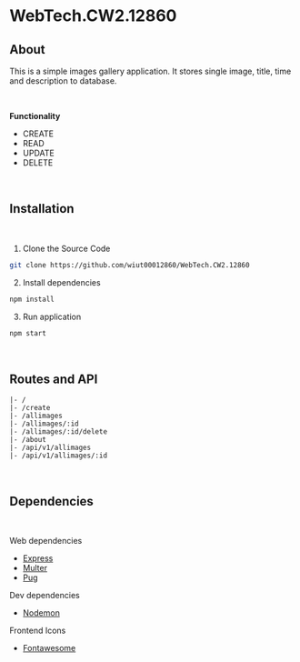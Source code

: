 # WebTech.CW2.12860

## About

This is a simple images gallery application. It stores single image, title, time and description to database.

<br />

**Functionality**

- CREATE
- READ
- UPDATE
- DELETE

<br />

## Installation

<br />

1. Clone the Source Code

```bash
git clone https://github.com/wiut00012860/WebTech.CW2.12860
```

2. Install dependencies

```bash
npm install
```

3. Run application

```bash
npm start
```

<br />

## Routes and API

```shell
|- /
|- /create
|- /allimages
|- /allimages/:id
|- /allimages/:id/delete
|- /about
|- /api/v1/allimages
|- /api/v1/allimages/:id
```

<br />

## Dependencies

<br />

Web dependencies

- [Express](https://npmjs.com/package/express)
- [Multer](https://npmjs.com/package/multer)
- [Pug](https://npmjs.com/package/pugjs)

Dev dependencies

- [Nodemon](https://npmjs.com/package/nodemon)

Frontend Icons

- [Fontawesome](https://fontawesome.com)
